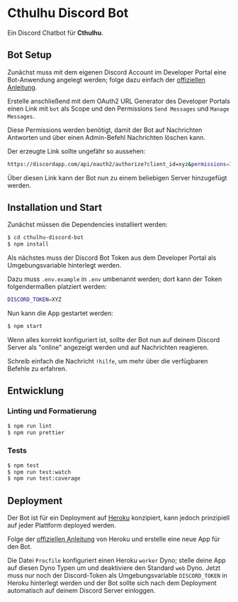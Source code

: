 # Cthulhu Discord Bot

Ein Discord Chatbot für **Cthulhu**.

## Bot Setup

Zunächst muss mit dem eigenen Discord Account im Developer Portal eine Bot-Anwendung angelegt werden; folge dazu einfach der [offiziellen Anleitung](https://discordapp.com/developers/docs/intro).

Erstelle anschließend mit dem OAuth2 URL Generator des Developer Portals einen Link mit `bot` als Scope und den Permissions `Send Messages` und `Manage Messages`.

Diese Permissions werden benötigt, damit der Bot auf Nachrichten Antworten und über einen Admin-Befehl Nachrichten löschen kann.

Der erzeugte Link sollte ungefähr so aussehen:

```bash
https://discordapp.com/api/oauth2/authorize?client_id=xyz&permissions=10240&scope=bot
```

Über diesen Link kann der Bot nun zu einem beliebigen Server hinzugefügt werden.

## Installation und Start

Zunächst müssen die Dependencies installiert werden:

```bash
$ cd cthulhu-discord-bot
$ npm install
```

Als nächstes muss der Discord Bot Token aus dem Developer Portal als Umgebungsvariable hinterlegt werden.

Dazu muss `.env.example` in `.env` umbenannt werden; dort kann der Token folgendermaßen platziert werden:

```bash
DISCORD_TOKEN=XYZ
```

Nun kann die App gestartet werden:

```bash
$ npm start
```

Wenn alles korrekt konfiguriert ist, sollte der Bot nun auf deinem Discord Server als "online" angezeigt werden und auf Nachrichten reagieren.

Schreib einfach die Nachricht `!hilfe`, um mehr über die verfügbaren Befehle zu erfahren.

## Entwicklung

### Linting und Formatierung

```bash
$ npm run lint
$ npm run prettier
```

### Tests

```bash
$ npm test
$ npm run test:watch
$ npm run test:coverage
```

## Deployment

Der Bot ist für ein Deployment auf [Heroku](https://www.heroku.com) konzipiert, kann jedoch prinzipiell auf jeder Plattform deployed werden.

Folge der [offiziellen Anleitung](https://devcenter.heroku.com/articles/getting-started-with-nodejs) von Heroku und erstelle eine neue App für den Bot.

Die Datei `Procfile` konfiguriert einen Heroku `worker` Dyno; stelle deine App auf diesen Dyno Typen um und deaktiviere den Standard `web` Dyno. Jetzt muss nur noch der Discord-Token als Umgebungsvariable `DISCORD_TOKEN` in Heroku hinterlegt werden und der Bot sollte sich nach dem Deployment automatisch auf deinem Discord Server einloggen.
